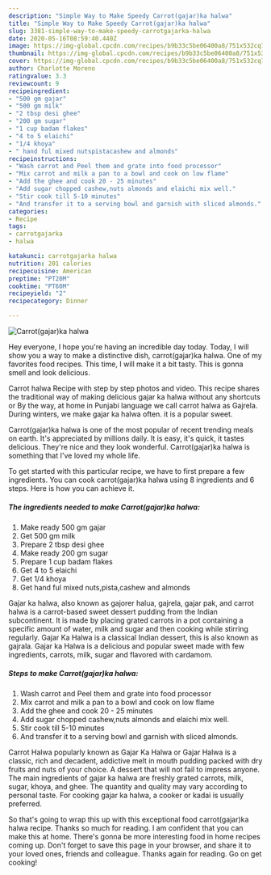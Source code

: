 ```yaml
---
description: "Simple Way to Make Speedy Carrot(gajar)ka halwa"
title: "Simple Way to Make Speedy Carrot(gajar)ka halwa"
slug: 3381-simple-way-to-make-speedy-carrotgajarka-halwa
date: 2020-05-16T08:59:40.440Z
image: https://img-global.cpcdn.com/recipes/b9b33c5be06400a8/751x532cq70/carrotgajarka-halwa-recipe-main-photo.jpg
thumbnail: https://img-global.cpcdn.com/recipes/b9b33c5be06400a8/751x532cq70/carrotgajarka-halwa-recipe-main-photo.jpg
cover: https://img-global.cpcdn.com/recipes/b9b33c5be06400a8/751x532cq70/carrotgajarka-halwa-recipe-main-photo.jpg
author: Charlotte Moreno
ratingvalue: 3.3
reviewcount: 9
recipeingredient:
- "500 gm gajar"
- "500 gm milk"
- "2 tbsp desi ghee"
- "200 gm sugar"
- "1 cup badam flakes"
- "4 to 5 elaichi"
- "1/4 khoya"
- " hand ful mixed nutspistacashew and almonds"
recipeinstructions:
- "Wash carrot and Peel them and grate into food processor"
- "Mix carrot and milk a pan to a bowl and cook on low flame"
- "Add the ghee and cook 20 - 25 minutes"
- "Add sugar chopped cashew,nuts almonds and elaichi mix well."
- "Stir cook till 5-10 minutes"
- "And transfer it to a serving bowl and garnish with sliced almonds."
categories:
- Recipe
tags:
- carrotgajarka
- halwa

katakunci: carrotgajarka halwa 
nutrition: 201 calories
recipecuisine: American
preptime: "PT20M"
cooktime: "PT60M"
recipeyield: "2"
recipecategory: Dinner

---
```



![Carrot(gajar)ka halwa](https://img-global.cpcdn.com/recipes/b9b33c5be06400a8/751x532cq70/carrotgajarka-halwa-recipe-main-photo.jpg)

Hey everyone, I hope you're having an incredible day today. Today, I will show you a way to make a distinctive dish, carrot(gajar)ka halwa. One of my favorites food recipes. This time, I will make it a bit tasty. This is gonna smell and look delicious.

Carrot halwa Recipe with step by step photos and video. This recipe shares the traditional way of making delicious gajar ka halwa without any shortcuts or By the way, at home in Punjabi language we call carrot halwa as Gajrela. During winters, we make gajar ka halwa often. it is a popular sweet.

Carrot(gajar)ka halwa is one of the most popular of recent trending meals on earth. It's appreciated by millions daily. It is easy, it's quick, it tastes delicious. They're nice and they look wonderful. Carrot(gajar)ka halwa is something that I've loved my whole life.


To get started with this particular recipe, we have to first prepare a few ingredients. You can cook carrot(gajar)ka halwa using 8 ingredients and 6 steps. Here is how you can achieve it.

<!--inarticleads1-->

##### The ingredients needed to make Carrot(gajar)ka halwa:

1. Make ready 500 gm gajar
1. Get 500 gm milk
1. Prepare 2 tbsp desi ghee
1. Make ready 200 gm sugar
1. Prepare 1 cup badam flakes
1. Get 4 to 5 elaichi
1. Get 1/4 khoya
1. Get  hand ful mixed nuts,pista,cashew and almonds


Gajar ka halwa, also known as gajorer halua, gajrela, gajar pak, and carrot halwa is a carrot-based sweet dessert pudding from the Indian subcontinent. It is made by placing grated carrots in a pot containing a specific amount of water, milk and sugar and then cooking while stirring regularly. Gajar Ka Halwa is a classical Indian dessert, this is also known as gajrala. Gajar ka Halwa is a delicious and popular sweet made with few ingredients, carrots, milk, sugar and flavored with cardamom. 

<!--inarticleads2-->

##### Steps to make Carrot(gajar)ka halwa:

1. Wash carrot and Peel them and grate into food processor
1. Mix carrot and milk a pan to a bowl and cook on low flame
1. Add the ghee and cook 20 - 25 minutes
1. Add sugar chopped cashew,nuts almonds and elaichi mix well.
1. Stir cook till 5-10 minutes
1. And transfer it to a serving bowl and garnish with sliced almonds.


Carrot Halwa popularly known as Gajar Ka Halwa or Gajar Halwa is a classic, rich and decadent, addictive melt in mouth pudding packed with dry fruits and nuts of your choice. A dessert that will not fail to impress anyone. The main ingredients of gajar ka halwa are freshly grated carrots, milk, sugar, khoya, and ghee. The quantity and quality may vary according to personal taste. For cooking gajar ka halwa, a cooker or kadai is usually preferred. 

So that's going to wrap this up with this exceptional food carrot(gajar)ka halwa recipe. Thanks so much for reading. I am confident that you can make this at home. There's gonna be more interesting food in home recipes coming up. Don't forget to save this page in your browser, and share it to your loved ones, friends and colleague. Thanks again for reading. Go on get cooking!
